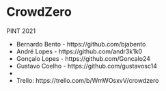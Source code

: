 # CrowdZero
PINT 2021
<ul>
<li>Bernardo Bento - https://github.com/bjabento
<li>André Lopes - https://github.com/andr3k1k0
<li>Gonçalo Lopes - https://github.com/Goncalo24
<li>Gustavo Coelho - https://github.com/gustavosc14
<li> 
<li>Trello: https://trello.com/b/WmWOsxvV/crowdzero
<ul>
